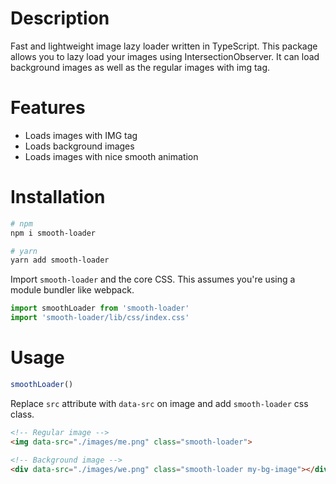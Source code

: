 # Description

Fast and lightweight image lazy loader written in TypeScript. This package allows you to lazy load your images using IntersectionObserver. It can load background images as well as the regular images with img tag.

# Features

- Loads images with IMG tag
- Loads background images
- Loads images with nice smooth animation

# Installation

```bash
# npm
npm i smooth-loader

# yarn
yarn add smooth-loader
```

Import `smooth-loader` and the core CSS. This assumes you're using a module bundler like webpack.

```js
import smoothLoader from 'smooth-loader'
import 'smooth-loader/lib/css/index.css'
```

# Usage

```js
smoothLoader()
```

Replace `src` attribute with `data-src` on image and add `smooth-loader` css class.

```html
<!-- Regular image -->
<img data-src="./images/me.png" class="smooth-loader">

<!-- Background image -->
<div data-src="./images/we.png" class="smooth-loader my-bg-image"></div>
```